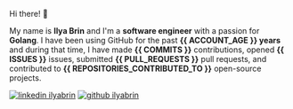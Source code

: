 Hi there! 👋

My name is **Ilya Brin** and I'm a **software engineer** with a passion for **Golang**. I have been using GitHub for the past **{{ ACCOUNT_AGE }} years** and during that time, I have made **{{ COMMITS }}** contributions, opened **{{ ISSUES }}** issues, submitted **{{ PULL_REQUESTS }}** pull requests, and contributed to **{{ REPOSITORIES_CONTRIBUTED_TO }}** open-source projects.

[1.1]: https://user-images.githubusercontent.com/464157/88304618-307f2b00-cd11-11ea-8f5a-0a154f7b523d.png (Feel free to add me to your network)
[2.1]: https://user-images.githubusercontent.com/464157/88305468-39bcc780-cd12-11ea-826e-f67163b6cf1f.png (You are here 😸)
[1]: https://www.linkedin.com/in/ilyabrin
[2]: https://www.github.com/ilyabrin

[![linkedin ilyabrin][1.1]][1]
[![github ilyabrin][2.1]][2]
